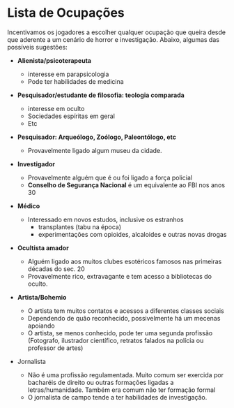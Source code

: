 # Lista de Ocupações

Incentivamos os jogadores a escolher qualquer ocupação que queira desde que aderente a um cenário de horror e investigação. Abaixo, algumas das possíveis sugestões:

* **Alienista/psicoterapeuta**
	* interesse em parapsicologia
	* Pode ter habilidades de medicina
	
* **Pesquisador/estudante de filosofia: teologia comparada**
	* interesse em oculto
	* Sociedades espíritas em geral
	* Etc
	
* **Pesquisador: Arqueólogo, Zoólogo, Paleontólogo, etc**
	* Provavelmente ligado algum museu da cidade. 
	
* **Investigador**
	* Provavelmente alguém que é ou foi ligado a força policial
	* **Conselho de Segurança Nacional** é um equivalente ao FBI nos anos 30
	
* **Médico**
	* Interessado em novos estudos, inclusive os estranhos
		* transplantes (tabu na época)
		* experimentações com opioides, alcaloides e outras novas drogas

* **Ocultista amador**
	* Alguém ligado aos muitos clubes esotéricos famosos nas primeiras décadas do sec. 20
	* Provavelmente rico, extravagante e tem acesso a bibliotecas do oculto. 
	
* **Artista/Bohemio**
	* O artista tem muitos contatos e acessos a diferentes classes sociais
	* Dependendo de quão reconhecido, possivelmente há um mecenas apoiando
	* O artista, se menos conhecido, pode ter uma segunda profissão (Fotografo, ilustrador científico, retratos falados na polícia ou professor de artes)

* Jornalista
	* Não é uma profissão regulamentada. Muito comum ser exercida por bacharéis de direito ou outras formações ligadas a letras/humanidade. Também era comum não ter formação formal
	* O jornalista de campo tende a ter habilidades de investigação. 
